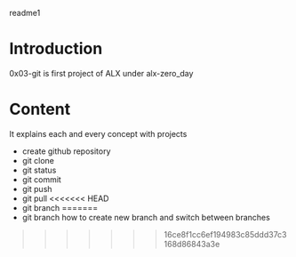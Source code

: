 readme1 
 # Introduction 
 0x03-git is first project of ALX under alx-zero_day
 
 # Content
 It explains each and every concept  with projects 
 - create github repository 
 - git clone
 - git status
 - git commit 
 - git push 
 - git pull 
<<<<<<< HEAD
 - git branch
=======
 - git branch 
 how to create new branch
 and switch between branches 
>>>>>>> 16ce8f1cc6ef194983c85ddd37c3168d86843a3e
